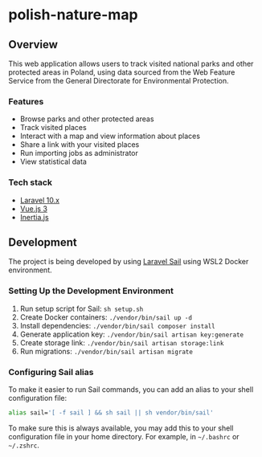 # polish-nature-map
## Overview
This web application allows users to track visited national parks and other protected areas in Poland, using data sourced from the Web Feature Service from the General Directorate for Environmental Protection.

### Features
- Browse parks and other protected areas
- Track visited places
- Interact with a map and view information about places
- Share a link with your visited places
- Run importing jobs as administrator
- View statistical data

### Tech stack
- [Laravel 10.x](https://laravel.com/docs/10.x/)
- [Vue.js 3](https://vuejs.org/guide/introduction.html)
- [Inertia.js](https://inertiajs.com/)

## Development
The project is being developed by using [Laravel Sail](https://laravel.com/docs/10.x/sail) using WSL2 Docker environment.

### Setting Up the Development Environment
1. Run setup script for Sail: `sh setup.sh`
2. Create Docker containers: `./vendor/bin/sail up -d`
3. Install dependencies: `./vendor/bin/sail composer install`
4. Generate application key: `./vendor/bin/sail artisan key:generate`
5. Create storage link: `./vendor/bin/sail artisan storage:link`
6. Run migrations: `./vendor/bin/sail artisan migrate`

### Configuring Sail alias
To make it easier to run Sail commands, you can add an alias to your shell configuration file:
```bash
alias sail='[ -f sail ] && sh sail || sh vendor/bin/sail'
```

To make sure this is always available, you may add this to your shell configuration file in your home directory. For example, in `~/.bashrc` or `~/.zshrc`.